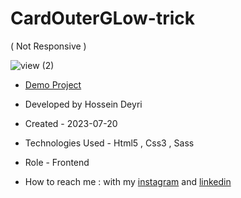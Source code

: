 # CardOuterGLow-trick
( Not Responsive )

![view (2)](https://github.com/hossein-deyri/CardOuterGLow-trick/assets/136192436/c8047830-0256-4d87-8a79-1a60b3ca44da)

- [Demo Project](https://hossein-deyri.github.io/CardOuterGLow-trick/)

- Developed by Hossein Deyri

- Created - 2023-07-20

- Technologies Used - Html5 , Css3 , Sass 

- Role - Frontend

- How to reach me : with my [instagram](https://www.instagram.com/hossein.deyri_web) and [linkedin](https://www.linkedin.com/in/hossein-deyri)
